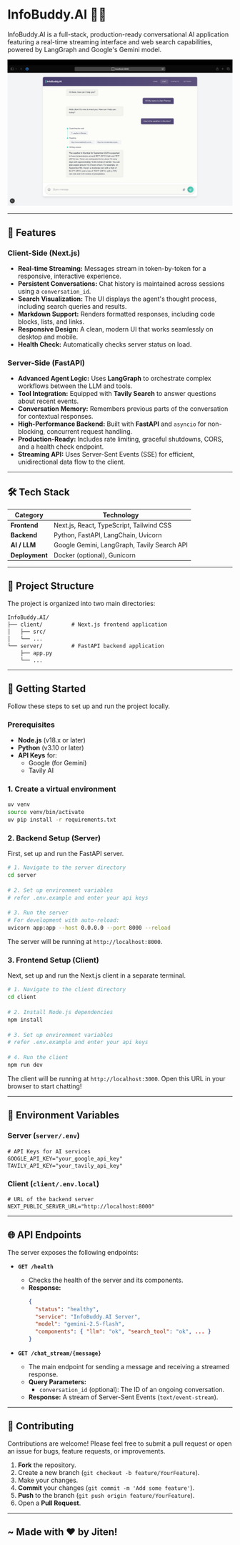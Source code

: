 # InfoBuddy.AI 🤖✨

InfoBuddy.AI is a full-stack, production-ready conversational AI application featuring a real-time streaming interface and web search capabilities, powered by LangGraph and Google's Gemini model.

![InfoBuddy.AI Demo](assets/client_ss.png)

---

## 🌟 Features

### Client-Side (Next.js)

- **Real-time Streaming:** Messages stream in token-by-token for a responsive, interactive experience.
- **Persistent Conversations:** Chat history is maintained across sessions using a `conversation_id`.
- **Search Visualization:** The UI displays the agent's thought process, including search queries and results.
- **Markdown Support:** Renders formatted responses, including code blocks, lists, and links.
- **Responsive Design:** A clean, modern UI that works seamlessly on desktop and mobile.
- **Health Check:** Automatically checks server status on load.

### Server-Side (FastAPI)

- **Advanced Agent Logic:** Uses **LangGraph** to orchestrate complex workflows between the LLM and tools.
- **Tool Integration:** Equipped with **Tavily Search** to answer questions about recent events.
- **Conversation Memory:** Remembers previous parts of the conversation for contextual responses.
- **High-Performance Backend:** Built with **FastAPI** and `asyncio` for non-blocking, concurrent request handling.
- **Production-Ready:** Includes rate limiting, graceful shutdowns, CORS, and a health check endpoint.
- **Streaming API:** Uses Server-Sent Events (SSE) for efficient, unidirectional data flow to the client.

---

## 🛠️ Tech Stack

| Category       | Technology                                  |
| -------------- | ------------------------------------------- |
| **Frontend**   | Next.js, React, TypeScript, Tailwind CSS    |
| **Backend**    | Python, FastAPI, LangChain, Uvicorn         |
| **AI / LLM**   | Google Gemini, LangGraph, Tavily Search API |
| **Deployment** | Docker (optional), Gunicorn                 |

---

## 📂 Project Structure

The project is organized into two main directories:

```
InfoBuddy.AI/
├── client/         # Next.js frontend application
│   ├── src/
│   └── ...
└── server/         # FastAPI backend application
    ├── app.py
    └── ...
```

---

## 🚀 Getting Started

Follow these steps to set up and run the project locally.

### Prerequisites

- **Node.js** (v18.x or later)
- **Python** (v3.10 or later)
- **API Keys** for:
  - Google (for Gemini)
  - Tavily AI

### 1. Create a virtual environment

```bash
uv venv
source venv/bin/activate
uv pip install -r requirements.txt
```

### 2. Backend Setup (Server)

First, set up and run the FastAPI server.

```bash
# 1. Navigate to the server directory
cd server

# 2. Set up environment variables
# refer .env.example and enter your api keys

# 3. Run the server
# For development with auto-reload:
uvicorn app:app --host 0.0.0.0 --port 8000 --reload
```

The server will be running at `http://localhost:8000`.

### 3. Frontend Setup (Client)

Next, set up and run the Next.js client in a separate terminal.

```bash
# 1. Navigate to the client directory
cd client

# 2. Install Node.js dependencies
npm install

# 3. Set up environment variables
# refer .env.example and enter your api keys

# 4. Run the client
npm run dev
```

The client will be running at `http://localhost:3000`. Open this URL in your browser to start chatting!

---

## 🔑 Environment Variables

### Server (`server/.env`)

```
# API Keys for AI services
GOOGLE_API_KEY="your_google_api_key"
TAVILY_API_KEY="your_tavily_api_key"
```

### Client (`client/.env.local`)

```
# URL of the backend server
NEXT_PUBLIC_SERVER_URL="http://localhost:8000"
```

---

## 🌐 API Endpoints

The server exposes the following endpoints:

- **`GET /health`**

  - Checks the health of the server and its components.
  - **Response:**
    ```json
    {
      "status": "healthy",
      "service": "InfoBuddy.AI Server",
      "model": "gemini-2.5-flash",
      "components": { "llm": "ok", "search_tool": "ok", ... }
    }
    ```

- **`GET /chat_stream/{message}`**
  - The main endpoint for sending a message and receiving a streamed response.
  - **Query Parameters:**
    - `conversation_id` (optional): The ID of an ongoing conversation.
  - **Response:** A stream of Server-Sent Events (`text/event-stream`).

---

## 🤝 Contributing

Contributions are welcome! Please feel free to submit a pull request or open an issue for bugs, feature requests, or improvements.

1.  **Fork** the repository.
2.  Create a new branch (`git checkout -b feature/YourFeature`).
3.  Make your changes.
4.  **Commit** your changes (`git commit -m 'Add some feature'`).
5.  **Push** to the branch (`git push origin feature/YourFeature`).
6.  Open a **Pull Request**.

---

## ~ Made with ❤️ by Jiten!

